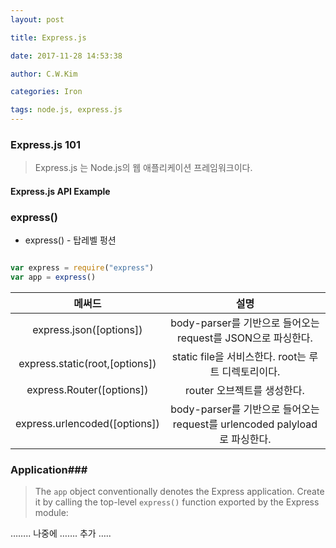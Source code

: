 ```yaml
---
layout: post 

title: Express.js 

date: 2017-11-28 14:53:38 

author: C.W.Kim 

categories: Iron

tags: node.js, express.js  
---
```

### Express.js 101 ### 
> Express.js 는 Node.js의 웹 애플리케이션 프레임워크이다. 
#### Express.js API Example #### 

### express() ###

* express() - 탑레벨 펑션

```javascript

var express = require("express") 
var app = express() 

```

|              메써드               |                    설명                    |
| :----------------------------: | :--------------------------------------: |
|    express.json([options])     | body-parser를 기반으로 들어오는 request를 JSON으로 파싱한다. |
| express.static(root,[options]) |   static file을 서비스한다. root는 루트 디렉토리이다.   |
|   express.Router([options])    |            router 오브젝트를 생성한다.            |
| express.urlencoded([options])  | body-parser를 기반으로 들어오는 request를 urlencoded palyload로 파싱한다. |



### Application###

> The `app` object conventionally denotes the Express application. Create it by calling the top-level `express()` function exported by the Express module:

…….. 나중에 ……. 추가 …..

